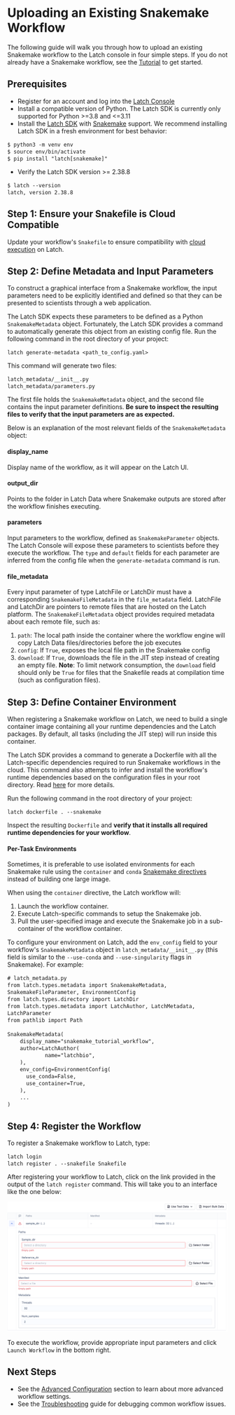# Uploading an Existing Snakemake Workflow

The following guide will walk you through how to upload an existing Snakemake workflow to the Latch console in four simple steps. If you do not already have a Snakemake workflow, see the [Tutorial](./tutorial.md) to get started.

## Prerequisites

- Register for an account and log into the [Latch Console](https://console.latch.bio)
- Install a compatible version of Python. The Latch SDK is currently only supported for Python >=3.8 and <=3.11
- Install the [Latch SDK](https://github.com/latchbio/latch#installation) with [Snakemake](https://snakemake.readthedocs.io/en/stable/getting_started/installation.html) support. We recommend installing Latch SDK in a fresh environment for best behavior:

```console
$ python3 -m venv env
$ source env/bin/activate
$ pip install "latch[snakemake]"
```

- Verify the Latch SDK version >= 2.38.8

```console
$ latch --version
latch, version 2.38.8
```

## Step 1: Ensure your Snakefile is Cloud Compatible

Update your workflow's `Snakefile` to ensure compatibility with [cloud execution](./cloud.md) on Latch.

## Step 2: Define Metadata and Input Parameters

To construct a graphical interface from a Snakemake workflow, the input parameters need to be explicitly identified and defined so that they can be presented to scientists through a web application.

The Latch SDK expects these parameters to be defined as a Python `SnakemakeMetadata` object. Fortunately, the Latch SDK provides a command to automatically generate this object from an existing config file. Run the following command in the root directory of your project:

```console
latch generate-metadata <path_to_config.yaml>
```

This command will generate two files:

```
latch_metadata/__init__.py
latch_metadata/parameters.py
```

The first file holds the `SnakemakeMetadata` object, and the second file contains the input parameter definitions. **Be sure to inspect the resulting files to verify that the input parameters are as expected.**

Below is an explanation of the most relevant fields of the `SnakemakeMetadata` object:

#### display_name

Display name of the workflow, as it will appear on the Latch UI.

#### output_dir

Points to the folder in Latch Data where Snakemake outputs are stored after the workflow finishes executing.

#### parameters

Input parameters to the workflow, defined as `SnakemakeParameter` objects. The Latch Console will expose these parameters to scientists before they execute the workflow. The `type` and `default` fields for each parameter are inferred from the config file when the `generate-metadata` command is run.

#### file_metadata

Every input parameter of type LatchFile or LatchDir must have a corresponding `SnakemakeFileMetadata` in the `file_metadata` field. LatchFile and LatchDir are pointers to remote files that are hosted on the Latch platform. The `SnakemakeFileMetadata` object provides required metadata about each remote file, such as:

1. `path`: The local path inside the container where the workflow engine will copy Latch Data files/directories before the job executes
2. `config`: If `True`, exposes the local file path in the Snakemake config
3. `download`: If `True`, downloads the file in the JIT step instead of creating an empty file.
   **Note**: To limit network consumption, the `download` field should only be `True` for files that the Snakefile reads at compilation time (such as configuration files).

## Step 3: Define Container Environment

When registering a Snakemake workflow on Latch, we need to build a single container image containing all your runtime dependencies and the Latch packages. By default, all tasks (including the JIT step) will run inside this container.

The Latch SDK provides a command to generate a Dockerfile with all the Latch-specific dependencies required to run Snakemake workflows in the cloud. This command also attempts to infer and install the workflow's runtime dependencies based on the configuration files in your root directory. Read [here](../basics/defining_environment.md) for more details.

Run the following command in the root directory of your project:

```console
latch dockerfile . --snakemake
```

Inspect the resulting `Dockerfile` and **verify that it installs all required runtime dependencies for your workflow**.

#### Per-Task Environments

Sometimes, it is preferable to use isolated environments for each Snakemake rule using the `container` and `conda` [Snakemake directives](https://snakemake.readthedocs.io/en/stable/snakefiles/deployment.html#running-jobs-in-containers) instead of building one large image.

When using the `container` directive, the Latch workflow will:

1. Launch the workflow container.
2. Execute Latch-specific commands to setup the Snakemake job.
3. Pull the user-specified image and execute the Snakemake job in a sub-container of the workflow container.

To configure your environment on Latch, add the `env_config` field to your workflow's `SnakemakeMetadata` object in `latch_metadata/__init__.py` (this field is similar to the `--use-conda` and `--use-singularity` flags in Snakemake). For example:

```
# latch_metadata.py
from latch.types.metadata import SnakemakeMetadata, SnakemakeFileParameter, EnvironmentConfig
from latch.types.directory import LatchDir
from latch.types.metadata import LatchAuthor, LatchMetadata, LatchParameter
from pathlib import Path

SnakemakeMetadata(
    display_name="snakemake_tutorial_workflow",
    author=LatchAuthor(
            name="latchbio",
    ),
    env_config=EnvironmentConfig(
      use_conda=False,
      use_container=True,
    ),
    ...
)
```

## Step 4: Register the Workflow

To register a Snakemake workflow to Latch, type:

```console
latch login
latch register . --snakefile Snakefile
```

After registering your workflow to Latch, click on the link provided in the output of the `latch register` command. This will take you to an interface like the one below:

![Snakemake workflow GUI](../assets/snakemake/metadata.png)

To execute the workflow, provide appropriate input parameters and click `Launch Workflow` in the bottom right.

## Next Steps

- See the [Advanced Configuration](./configuration.md) section to learn about more advanced workflow settings.
- See the [Troubleshooting](./troubleshooting.md) guide for debugging common workflow issues.
